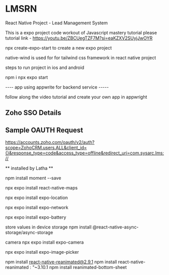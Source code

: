 # LMSRN

React Native Project - Lead Management System

This is a expo project code workout of Javascript mastery tutorial
please tutorial link - https://youtu.be/ZBCUegTZF7M?si=eaKZXV2SUyjJwOYR

npx create-expo-start to create a new expo project

native-wind is used for for tailwind css framework in react native project

steps to run project in ios and android

npm i
npx expo start

---- app using appwrite for backend service -----

follow along the video tutorial and create your own app in appwright

## Zoho SSO Details

## Sample OAUTH Request

https://accounts.zoho.com/oauth/v2/auth?scope=ZohoCRM.users.ALL&client_id={}&response_type=code&access_type=offline&redirect_uri=com.sysarc.lms://

** installed by Latha **

npm install moment --save

npx expo install react-native-maps

npx expo install expo-location

npx expo install expo-network

npx expo install expo-battery

store values in device storage
npm install @react-native-async-storage/async-storage

camera
npx expo install expo-camera

npx expo install expo-image-picker

npm install react-native-reanimated@2.9.1
npm install react-native-reanimated : "~3.10.1
npm install reanimated-bottom-sheet
